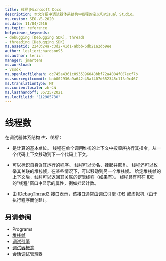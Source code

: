 ```yaml
---
title: 线程|Microsoft Docs
description: 本文介绍中调试器体系结构中线程的定义和Visual Studio。
ms.custom: SEO-VS-2020
ms.date: 11/04/2016
ms.topic: reference
helpviewer_keywords:
- debugging [Debugging SDK], threads
- threading [Debugging SDK]
ms.assetid: 2243d24a-c3d2-41d1-abbb-6db21a2db9ee
author: leslierichardson95
ms.author: lerich
manager: jmartens
ms.workload:
- vssdk
ms.openlocfilehash: dc745a4361c0935896048bbf72a4084f007ecf7b
ms.sourcegitcommit: bab002936a9a642e45af407d652345c113a9c467
ms.translationtype: MT
ms.contentlocale: zh-CN
ms.lasthandoff: 06/25/2021
ms.locfileid: "112905730"
---
```

# <a name="threads"></a>线程数
在调试器体系结构 *中，线程*：

- 是计算的基本单位。 线程在单个调用堆栈的上下文中按顺序执行其指令，从一个代码上下文移动到下一个代码上下文。

- 可以标识自身及其运行的程序。 线程可以命名、挂起并恢复。 线程还可以枚举其关联的堆栈帧，在某些情况下，可以移动到另一个堆栈帧。 给定堆栈帧的上下文后，线程可以返回其关联的逻辑线程（如果有）。 线程具有可在 IDE 的"线程"窗口中显示的属性，例如挂起计数。

- 由 [IDebugThread2](../../extensibility/debugger/reference/idebugthread2.md) 接口表示，该接口通常由调试引擎 (DE) 或虚拟机（由于执行程序而创建）。

## <a name="see-also"></a>另请参阅
- Programs 
- [堆栈帧](../../extensibility/debugger/stack-frames.md)
- [调试引擎](../../extensibility/debugger/debug-engine.md)
- [调试器概念](../../extensibility/debugger/debugger-concepts.md)
- [会话调试管理器](../../extensibility/debugger/session-debug-manager.md)
